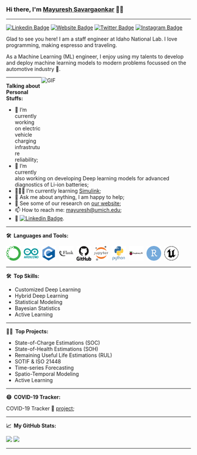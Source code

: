 ### Hi there, I'm <a href="https://scholar.google.com/citations?user=vwMP9CcAAAAJ&hl=en" target="_blank">Mayuresh Savargaonkar</a> 👋🏽

---
[![Linkedin Badge](https://img.shields.io/badge/-LinkedIn-0e76a8?style=flat-square&logo=Linkedin&logoColor=white)](https://linkedin.com/in/mayuresh-savargaonkar)
[![Website Badge](https://img.shields.io/badge/Website-3b5998?style=flat-square&logo=google-chrome&logoColor=white)](https://irda.club)
[![Twitter Badge](https://img.shields.io/badge/-Twitter-00acee?style=flat-square&logo=Twitter&logoColor=white)](https://twitter.com/mayuresh1016)
[![Instagram Badge](https://img.shields.io/badge/-Instagram-e4405f?style=flat-square&logo=Instagram&logoColor=white)](https://instagram.com/mayursava/)

Glad to see you here!
I am a staff engineer at Idaho National Lab. I love programming, making espresso and traveling.

As a Machine Learning (ML) engineer, I enjoy using my talents to develop and deploy machine learning models to modern problems focussed on the automotive industry 🚗. 


<img align="right" alt="GIF" src="https://github.com/Gapur/Gapur/blob/master/coding.gif?raw=true" width="408" height="258" />

---
**Talking about Personal Stuffs:**
- 🚗 I’m currently working on electric vehicle charging infrastruture reliability;
- 🔋 I’m currently also working on developing Deep learning models for advanced diagnostics of Li-ion batteries;
- 👨🏽‍💻 I’m currently learning [Simulink](https://www.mathworks.com/help/mpc/ug/highway-lane-change.html);
- 💬 Ask me about anything, I am happy to help;
- 📝 See some of our research on [our website](https:irda.club);
- 📫 How to reach me: mayuresh@umich.edu;
- 📝 [![Linkedin Badge](https://img.shields.io/badge/-LinkedIn-0e76a8?style=flat-square&logo=Linkedin&logoColor=white)](https://linkedin.com/in/mayuresh-savargaonkar).

---
**🛠 &nbsp;Languages and Tools:**
<p>
<img src="https://github.com/devicons/devicon/blob/master/icons/anaconda/anaconda-original.svg" title="Anaconda" alt="Anaconda" width="40" height="40"/>&nbsp;
<img src="https://github.com/devicons/devicon/blob/master/icons/arduino/arduino-original-wordmark.svg" title="Arduino" alt="Arduino" width="40" height="40"/>&nbsp;
<img src="https://github.com/devicons/devicon/blob/master/icons/c/c-original.svg" title="C" alt="C" width="40" height="40"/>&nbsp;
<img src="https://github.com/devicons/devicon/blob/master/icons/flask/flask-original-wordmark.svg" title="Flask" alt="Flask" width="40" height="40"/>&nbsp;
<img src="https://github.com/devicons/devicon/blob/master/icons/github/github-original-wordmark.svg" title="GitHub" alt="GitHub" width="40" height="40"/>&nbsp;
<img src="https://github.com/devicons/devicon/blob/master/icons/jupyter/jupyter-original-wordmark.svg" title="Jupyter" alt="Jupyter" width="40" height="40"/>&nbsp;
<img src="https://github.com/devicons/devicon/blob/master/icons/python/python-original-wordmark.svg" title="Python" alt="Python" width="40" height="40"/>&nbsp;
<img src="https://github.com/devicons/devicon/blob/master/icons/raspberrypi/raspberrypi-original-wordmark.svg" title="RaspberryPi" alt="RaspberryPi" width="40" height="40"/>&nbsp;
<img src="https://github.com/devicons/devicon/blob/master/icons/rstudio/rstudio-original.svg" title="R" alt="R" width="40" height="40"/>&nbsp;
<img src="https://github.com/devicons/devicon/blob/master/icons/unrealengine/unrealengine-original.svg" title="UE" alt="UE" width="40" height="40"/>&nbsp;
</p>

---
**🛠 &nbsp;Top Skills:**
- Customized Deep Learning
- Hybrid Deep Learning
- Statistical Modeling
- Bayesian Statistics
- Active Learning

---
**✍🏼 &nbsp;Top Projects:**
- State-of-Charge Estimations (SOC)
- State-of-Health Estimations (SOH)
- Remaining Useful Life Estimations (RUL)
- SOTIF & ISO 21448
- Time-series Forecasting
- Spatio-Temporal Modeling 
- Active Learning

---
**😷 &nbsp;COVID-19 Tracker:**

COVID-19 Tracker 💉 [project](https://irda.club/covid19/);

---
**📈 &nbsp;My GitHub Stats:**
<p>
<img height="180em" src="https://github-readme-stats.vercel.app/api?username=mayuresh-savargaonkar&show_icons=true&hide_border=true&&count_private=true&include_all_commits=true" />

<img height="180em" src="https://github-readme-stats.vercel.app/api/top-langs/?username=mayuresh-savargaonkar&show_icons=true&hide_border=true&layout=compact&langs_count=8"/>
</p>

---
